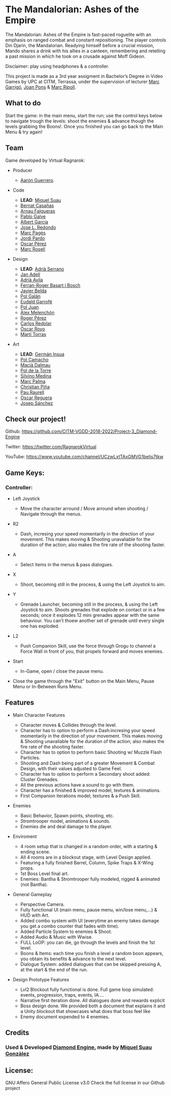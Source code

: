 ﻿# The Mandalorian: Ashes of the Empire

The Mandalorian: Ashes of the Empire is fast-paced roguelite with an emphasis on ranged combat and constant repositioning. The player controls Din Djarin, the Mandalorian. Readying himself before a crucial mission, Mando shares a drink with his allies in a canteen, remembering and retelling a past mission in which he took on a crusade against Moff Gideon.

Disclaimer: play using headphones & a controller.

This project is made as a 3rd year assigment in Bachelor’s Degree in Video Games by UPC at CITM, Terrassa, under the supervision of lecturer [Marc Garrigó](www.linkedin.com/in/mgarrigo/), [Joan Pons](https://www.linkedin.com/in/joanjoseppons/) & [Marc Ripoll](https://www.linkedin.com/in/marc-ripoll-tarr%C3%A9-2625303b/?originalSubdomain=es).

## What to do
Start the game: in the main menu, start the run; use the control keys below to navigate trough the levels: shoot the enemies & advance though the levels grabbing the Boons!. Once you finished you can go back to the Main Menu & try again!

## Team
Game developed by Virtual Ragnarok:

* Producer
	- [Aarón Guerrero](https://www.linkedin.com/in/aar%C3%B3n-guerrero-cruz-5a2333164/).

* Code
	- **LEAD**: [Miquel Suau](https://www.linkedin.com/in/miquel-suau-gonzalez/)
	- [Bernat Casañas](https://www.linkedin.com/in/bernat-casa%C3%B1as-masip-a91537160/)
	- [Arnau Falgueras](https://www.linkedin.com/in/arnau-falgueras-baa55a1b2/)
	- [Pablo Galve](https://www.linkedin.com/in/pablogalve/)
	- [Albert Garcia](https://www.linkedin.com/in/albert-garcia-belerda/)
	- [Jose L. Redondo](https://www.linkedin.com/in/jose-lu%C3%ADs-redondo-tello-44918b19b/)
	- [Marc Pagès](https://www.linkedin.com/in/marc-pagès-francesch-7206b3186/)
	- [Jordi Pardo](https://www.linkedin.com/in/jordi-pardo-gutierrez/)
	- [Oscar Pérez](https://www.linkedin.com/in/oscar-p%C3%A9rez-mart%C3%ADn-94a3a5196/)
	- [Marc Rosell](https://www.linkedin.com/in/marc-rosell-hernandez/)

* Design
	- **LEAD**: [Adrià Serrano](https://www.linkedin.com/in/adri%C3%A0-serrano-l%C3%B3pez-7196a91a3/)
	- [Jan Adell](https://www.linkedin.com/in/jan-adell-41a5341a3/)
	- [Adrià Avila](https://www.linkedin.com/in/adria-avila-borrallo-427705209/)
	- [Ferran-Roger Basart i Bosch](https://www.linkedin.com/in/ferran-roger-basart-i-bosch-606b5a195/)
	- [Javier Belda](https://www.linkedin.com/in/javier-belda-gonz%C3%A1lez-59718112b/)
	- [Pol Galán](https://www.linkedin.com/in/pol-galan-i-morales-884a8a209/)
	- [Eudald Garrofé](https://www.linkedin.com/in/eudald-garrof%C3%A9-flix-6a7427153/)
	- [Pol Juan](https://www.linkedin.com/in/pol-juan-santos-72004420a/)
	- [Àlex Melenchón](https://www.linkedin.com/in/alex-melench%C3%B3n-maza-a46981195/)
	- [Roger Pérez](https://github.com/Rugiacreed)
	- [Carlos Redolar](https://www.linkedin.com/in/carlos-redolar/)
	- [Óscar Royo](https://github.com/oscarroyo4)
	- [Martí Torras](https://www.linkedin.com/in/mart%C3%AD-torras-640466185/)

* Art
	- **LEAD**: [Germán Insua](https://www.linkedin.com/in/germaninsua/)
	- [Pol Camacho](https://www.linkedin.com/in/pol-camacho-banal-6611671a1/)
	- [Macià Dalmau](https://www.linkedin.com/in/maci%C3%A0-dalmau-roig-15204520a/)
	- [Pol de la Torre](https://www.linkedin.com/in/pol-de-la-torre-6b83b5171/)
	- [Silvino Medina](https://www.linkedin.com/in/silvino-medina-cardona-476558197/)
	- [Marc Palma](https://www.linkedin.com/in/marc-palma-0b804720a/)
	- [Christian Piña](https://www.linkedin.com/in/christian-p-9007b012a/)
	- [Pau Raurell](https://www.linkedin.com/in/pau-raurell-gomis-b0318b1b7/)
	- [Oscar Reguera](https://www.linkedin.com/in/oscarrep/)
	- [Josep Sánchez](https://www.josepsanchezarbona.com/)

## Check our project!

Github:		https://github.com/CITM-VGDD-2018-2022/Project-3_Diamond-Engine

Twitter:	https://twitter.com/RagnarokVirtual

YouTube:	https://www.youtube.com/channel/UCzwLxtTAxGMVG1belis7tkw

## Game Keys:

### Controller:

* Left Joystick
	- Move the character arround / Move arround when shooting / Navigate through the menus.

* R2
	- Dash, incresing your speed momentarily in the direction of your movement. This makes moving & Shooting unavaliable for the duration of the action; also makes the fire rate of the shooting faster.
	
* A
	- Select items in the menus & pass dialogues.
	
* X
	- Shoot, becoming still in the process, & using the Left Joystick to aim.
	
* Y
	- Grenade Launcher, becoming still in the process, & using the Left Joystick to aim. Shoots grenades that explode on contact or in a few seconds; once it explodes 12 mini grenades appear with the same behaviour. You can't thoew another set of grenade until every single one has exploded.

* L2
	- Push Companion Skill, use the force through Grogu to channel a Force Wall in front of you, that propels forward and moves enemies.

* Start
	- In-Game, open / close the pause menu.


- Close the game through the "Exit" button on the Main Menu, Pause Menu or In-Between Runs Menu.
 
## Features
* Main Character Features
	- Character moves & Collides through the level.
	- Character has to option to perform a Dash:incresing your speed momentarily in the direction of your movement. This makes moving & Shooting unavaliable for the duration of the action; also makes the fire rate of the shooting faster.
	- Character has to option to perform basic Shooting w/ Muzzle Flash Particles.
	- Shooting and Dash being part of a greater Movement & Combat Design, with their values adjusted to Game Feel.
	- Character has to option to perform a Secondary shoot added: Cluster Grenades.
	- All the previous actions have a sound to go with them.
	- Character has a finished & improved model, textures & animations.
	- First Companion iterations model, textures & a Push Skill.
	
* Enemies
	- Basic Behavior, Spawn points, shooting, etc.
	- Stromtrooper model, animations & sounds.
	- Enemies die and deal damage to the player.



* Enviroment
	- 4 room setup that is changed in a random order, with a starting & ending scene.
	- All 4 rooms are in a blockout stage, with Level Design applied.
	- Featuring a fully finished Barrel, Column, Spike Traps & X-Wing props.
	- 1st Boss Level final art.
	- Enemies: Bantha & Stromtrooper fully modeled, rigged & animated (not Bantha).

* General Gameplay
	- Perspective Camera.
	- Fully functional UI (main menu, pause menu, win/lose menu,...) & HUD with Art.
	- Added combo system with UI (everytime an enemy takes damage you get a combo counter that fades with time).
	- Added Particle System to enemies & Shoot.
	- Added Audio & Music with Wwise.
	- FULL LoOP: you can die, go through the levels and finish the 1st level.
	- Boons & Items: each time you finish a level a random boon appears, you obtain its benefits & advance to the next level.
	- Dialogue System: added dialogues that can be skipped pressing A, at the start & the end of the run.
	

* Design Prototype Features 
	- Lvl2 Blockout fully functional is done. Full game loop simulated: events, progression, traps, events, IA....
	- Narrative first iteration done. All dialogues done and rewards explicit
    - Boss design done. We provided both a document that explains it and a Unity blockout that showcases what does that boss feel like
	- Enemy document expended to 4 enemies.



## Credits

### Used & Developed [Diamond Engine](https://github.com/CITM-VGDD-2018-2022/Project-3_Diamond-Engine), made by [Miquel Suau Gonzàlez](https://github.com/MayKoder)


## License:
GNU Affero General Public License v3.0
Check the full license in our Github project
